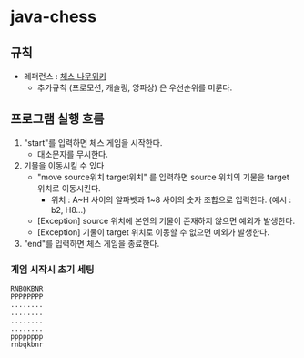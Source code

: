 # java-chess

## 규칙

- 레퍼런스 : [체스 나무위키](https://namu.wiki/w/%EC%B2%B4%EC%8A%A4)
    - 추가규칙 (프로모션, 캐슬링, 앙파상) 은 우선순위를 미룬다.

## 프로그램 실행 흐름

1. "start"를 입력하면 체스 게임을 시작한다.
    - 대소문자를 무시한다.
2. 기물을 이동시킬 수 있다
    - "move source위치 target위치" 를 입력하면 source 위치의 기물을 target 위치로 이동시킨다.
        - 위치 : A~H 사이의 알파벳과 1\~8 사이의 숫자 조합으로 입력한다. (예시 : b2, H8...)
    - [Exception] source 위치에 본인의 기물이 존재하지 않으면 예외가 발생한다.
    - [Exception] 기물이 target 위치로 이동할 수 없으면 예외가 발생한다.
3. "end"를 입력하면 체스 게임을 종료한다.

### 게임 시작시 초기 세팅

```
RNBQKBNR
PPPPPPPP
........
........
........
........
pppppppp
rnbqkbnr
```
